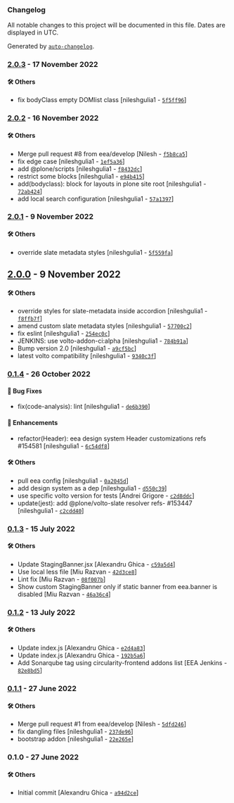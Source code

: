 ### Changelog

All notable changes to this project will be documented in this file. Dates are displayed in UTC.

Generated by [`auto-changelog`](https://github.com/CookPete/auto-changelog).

### [2.0.3](https://github.com/eea/volto-circularity-policy/compare/2.0.2...2.0.3) - 17 November 2022

#### :hammer_and_wrench: Others

- fix bodyClass empty DOMlist class [nileshgulia1 - [`5f5ff96`](https://github.com/eea/volto-circularity-policy/commit/5f5ff96057ada3ce2c28edf5b40a92595b1ab2da)]
### [2.0.2](https://github.com/eea/volto-circularity-policy/compare/2.0.1...2.0.2) - 16 November 2022

#### :hammer_and_wrench: Others

- Merge pull request #8 from eea/develop [Nilesh - [`f5b8ca5`](https://github.com/eea/volto-circularity-policy/commit/f5b8ca57e5c526d406b6f8600d9e6a161d9cc343)]
- fix edge case [nileshgulia1 - [`1ef5a36`](https://github.com/eea/volto-circularity-policy/commit/1ef5a366704d601d57b105c8b018a82edc9e1359)]
- add @plone/scripts [nileshgulia1 - [`f8432dc`](https://github.com/eea/volto-circularity-policy/commit/f8432dcdbc3c3b4193ddb306ca842cd85b002f6c)]
- restrict some blocks [nileshgulia1 - [`e94b415`](https://github.com/eea/volto-circularity-policy/commit/e94b415e1f9fa5b4046de76fac368b8dc9d6b5a9)]
- add(bodyclass): block for layouts in plone site root [nileshgulia1 - [`72ab424`](https://github.com/eea/volto-circularity-policy/commit/72ab424bbd0186d0fd88dddc476582ce26a16d3b)]
- add local search configuration [nileshgulia1 - [`57a1397`](https://github.com/eea/volto-circularity-policy/commit/57a1397f16b1840a934d7990bdb609885604ed87)]
### [2.0.1](https://github.com/eea/volto-circularity-policy/compare/2.0.0...2.0.1) - 9 November 2022

#### :hammer_and_wrench: Others

- override slate metadata styles [nileshgulia1 - [`5f559fa`](https://github.com/eea/volto-circularity-policy/commit/5f559faf530ae6e851e4081178c6aa6f7b8a3296)]
## [2.0.0](https://github.com/eea/volto-circularity-policy/compare/0.1.4...2.0.0) - 9 November 2022

#### :hammer_and_wrench: Others

- override styles for slate-metadata inside accordion [nileshgulia1 - [`f8ffb7f`](https://github.com/eea/volto-circularity-policy/commit/f8ffb7fe17b31a87a1ab181b8ed91144a7cd850a)]
- amend custom slate metadata styles [nileshgulia1 - [`57700c2`](https://github.com/eea/volto-circularity-policy/commit/57700c25b5357b8307e106df34fdc8c99685c0d5)]
- fix eslint [nileshgulia1 - [`254ec0c`](https://github.com/eea/volto-circularity-policy/commit/254ec0ce1ee546b48ce90c8c0952f649ab10b1e3)]
- JENKINS: use volto-addon-ci:alpha [nileshgulia1 - [`784b91a`](https://github.com/eea/volto-circularity-policy/commit/784b91a4034d2204ab11dd3660e7f55fbdb0cd2d)]
- Bump version 2.0 [nileshgulia1 - [`a9cf5bc`](https://github.com/eea/volto-circularity-policy/commit/a9cf5bc552d1bc9e3bcf583e93ffcb638e2e5050)]
- latest volto compatibility [nileshgulia1 - [`9340c3f`](https://github.com/eea/volto-circularity-policy/commit/9340c3f7099722e49587345194fd3c6284389978)]
### [0.1.4](https://github.com/eea/volto-circularity-policy/compare/0.1.3...0.1.4) - 26 October 2022

#### :bug: Bug Fixes

- fix(code-analysis): lint [nileshgulia1 - [`de6b390`](https://github.com/eea/volto-circularity-policy/commit/de6b39019ff69f3de534533400e96c0b821bd0fc)]

#### :nail_care: Enhancements

- refactor(Header): eea design system Header customizations refs #154581 [nileshgulia1 - [`6c54df8`](https://github.com/eea/volto-circularity-policy/commit/6c54df8459d555d59b20c450cfded7edfe73f206)]

#### :hammer_and_wrench: Others

- pull eea config [nileshgulia1 - [`0a2045d`](https://github.com/eea/volto-circularity-policy/commit/0a2045d40d1dc2ac1b475b3d2e5c19ea275df6e5)]
- add design system as a dep [nileshgulia1 - [`d550c39`](https://github.com/eea/volto-circularity-policy/commit/d550c397d19d155fb22055dd52aa99372a81d5de)]
- use specific volto version for tests [Andrei Grigore - [`c2d8ddc`](https://github.com/eea/volto-circularity-policy/commit/c2d8ddc0da5e89d6753761f86a558579cbb70280)]
- update(jest): add @plone/volto-slate resolver refs- #153447 [nileshgulia1 - [`c2cdd40`](https://github.com/eea/volto-circularity-policy/commit/c2cdd409aeeae7af468a6e457080641b0ce3a1ec)]
### [0.1.3](https://github.com/eea/volto-circularity-policy/compare/0.1.2...0.1.3) - 15 July 2022

#### :hammer_and_wrench: Others

- Update StagingBanner.jsx [Alexandru Ghica - [`c59a5d4`](https://github.com/eea/volto-circularity-policy/commit/c59a5d4c164f88bb6231a893742551c6f9ae69f7)]
- Use local less file [Miu Razvan - [`42d3ce8`](https://github.com/eea/volto-circularity-policy/commit/42d3ce8ec27da22f905fde2954714d3a9494479d)]
- Lint fix [Miu Razvan - [`08f007b`](https://github.com/eea/volto-circularity-policy/commit/08f007b2a80673cd74dec581c12430e750f710c5)]
- Show custom StagingBanner only if static banner from eea.banner is disabled [Miu Razvan - [`46a36c4`](https://github.com/eea/volto-circularity-policy/commit/46a36c498e75465cd90136fc157bb3d64b2863ea)]
### [0.1.2](https://github.com/eea/volto-circularity-policy/compare/0.1.1...0.1.2) - 13 July 2022

#### :hammer_and_wrench: Others

- Update index.js [Alexandru Ghica - [`e2d4a83`](https://github.com/eea/volto-circularity-policy/commit/e2d4a830be79bf2bab31bda20930a8a06b14fc18)]
- Update index.js [Alexandru Ghica - [`192b5a6`](https://github.com/eea/volto-circularity-policy/commit/192b5a646d1709dac695a9d7687b73ee2d57f48a)]
- Add Sonarqube tag using circularity-frontend addons list [EEA Jenkins - [`82e8bd5`](https://github.com/eea/volto-circularity-policy/commit/82e8bd5a84b5fd39203d31abb4e94f5f55c09f8e)]
### [0.1.1](https://github.com/eea/volto-circularity-policy/compare/0.1.0...0.1.1) - 27 June 2022

#### :hammer_and_wrench: Others

- Merge pull request #1 from eea/develop [Nilesh - [`5dfd246`](https://github.com/eea/volto-circularity-policy/commit/5dfd2467bae7011ce51443164374d49868de2a80)]
- fix dangling files [nileshgulia1 - [`237de96`](https://github.com/eea/volto-circularity-policy/commit/237de9603347b141f08dd4503ddf94f9518a6673)]
- bootstrap addon [nileshgulia1 - [`22e265e`](https://github.com/eea/volto-circularity-policy/commit/22e265ee02278aa48483d44840ab9a9ae2070128)]
### 0.1.0 - 27 June 2022

#### :hammer_and_wrench: Others

- Initial commit [Alexandru Ghica - [`a94d2ce`](https://github.com/eea/volto-circularity-policy/commit/a94d2cef5a97689461e6f3415c8e6fdf85f08b84)]
